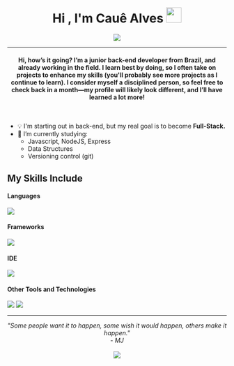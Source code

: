 
<h1 align="center">Hi , I'm Cauê Alves <img src="https://media.giphy.com/media/hvRJCLFzcasrR4ia7z/giphy.gif" width="35"></h1>
<p align="center">
  <a href="https://github.com/DenverCoder1/readme-typing-svg"><img src="https://readme-typing-svg.herokuapp.com?lines=Back-End+Junior;Self-taught+Programmer&center=true&width=500&height=50"></a>
</p>
<hr/>
<h4 align="center">Hi, how’s it going? I’m a junior back-end developer from Brazil, and already working in the field. I learn best by doing, so I often take on projects to enhance my skills (you'll probably see more projects as I continue to learn). I consider myself a disciplined person, so feel free to check back in a month—my profile will likely look different, and I’ll have learned a lot more!</h4>
<br>

- :bulb: I'm starting out in back-end, but my real goal is to become **Full-Stack.**
- 🔭 I’m currently studying:
	- Javascript, NodeJS, Express
	- Data Structures
  - Versioning control (git)

## My Skills Include

<h4> Languages </h4>
<span> 
  <img src="https://img.shields.io/badge/JavaScript-F7DF1E?style=for-the-badge&logo=javascript&logoColor=black">
</span>

<h4> Frameworks </h4>
<span>
  <img src="https://img.shields.io/badge/express.js-%23404d59.svg?style=for-the-badge&logo=express&logoColor=%2361DAFB">
</span>

<h4> IDE </h4>
<span>
<img src="https://img.shields.io/badge/Visual_Studio_Code-0078D4?style=for-the-badge&logo=visual%20studio%20code&logoColor=white">


<h4> Other Tools and Technologies </h4>
<span>
  <img src="https://img.shields.io/badge/Git-F05032?style=for-the-badge&logo=git&logoColor=white">
  <img src="https://img.shields.io/badge/node.js-6DA55F?style=for-the-badge&logo=node.js&logoColor=white">
</span>



<hr>
<p align="center">
   <i>"Some people want it to happen, some wish it would happen, others make it happen."</i>
  <br>
   <i>- MJ</i>
   <br>
<br>	
<a target="_blank" href="https://www.linkedin.com/in/cau%C3%AA-alves-barreto-4713752a4/"><img src="https://img.shields.io/badge/-LinkedIn-0077B5?style=for-the-badge&logo=Linkedin&logoColor=white"></img></a>
<br>
</p>
